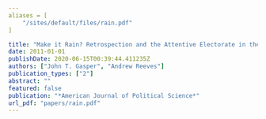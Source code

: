 ```yaml
---
aliases = [
    "/sites/default/files/rain.pdf"
]

title: "Make it Rain? Retrospection and the Attentive Electorate in the Context of Natural Disasters"
date: 2011-01-01
publishDate: 2020-06-15T00:39:44.411235Z
authors: ["John T. Gasper", "Andrew Reeves"]
publication_types: ["2"]
abstract: ""
featured: false
publication: "*American Journal of Political Science*"
url_pdf: "papers/rain.pdf"
---
```


